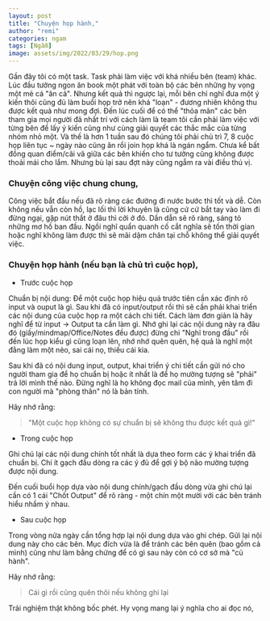 ```yaml
---
layout: post
title: "Chuyện họp hành,"
author: "remi"
categories: ngam
tags: [Ngẫm]
image: assets/img/2022/03/29/hop.png
---
```


Gần đây tôi có một task. Task phải làm việc với khá nhiều bên (team) khác. Lúc đầu tưởng ngon ăn book một phát với toàn bộ các bên những hy vọng một mẻ cá "ăn cả". Nhưng kết quả thì ngược lại, mỗi bên chỉ nghĩ đưa một ý kiến thôi cũng đủ làm buổi họp trở nên khá "loạn" - đương nhiên không thu được kết quả như mong đợi. Đến lúc cuối để có thể "thỏa mãn" các bên tham gia mọi người đã nhất trí với cách làm là team tôi cần phải làm việc với từng bên để lấy ý kiến cũng như cùng giải quyết các thắc mắc của từng nhóm nhỏ một. Và thế là hơn 1 tuần sau đó chúng tôi phải chủ trì 7, 8 cuộc họp liên tục ~ ngày nào cũng ăn rồi join họp khá là ngán ngẩm. Chưa kể bất đồng quan điểm/cãi vã giữa các bên khiến cho tư tưởng cũng không được thoải mái cho lắm. Nhưng bù lại sau đợt này cũng ngẫm ra vài điều thú vị.

### Chuyện công việc chung chung,

Công việc bắt đầu nếu đã rõ ràng các đường đi nước bước thì tốt và dễ. Còn không nếu vẫn còn hồ, lạc lối thì lời khuyên là cũng cứ cứ bắt tay vào làm đi đừng ngại, gặp nút thắt ở đâu thì cởi ở đó. Dần dẫn sẽ rõ ràng, sáng tỏ những mơ hồ ban đầu. Ngồi nghĩ quẩn quanh cố cắt nghĩa sẽ tốn thời gian hoặc nghĩ không làm được thì sẽ mãi dậm chân tại chỗ không thể giải quyết việc.

### Chuyện họp hành (nếu bạn là chủ trì cuộc họp),

- Trước cuộc họp

Chuẩn bị nội dung: Để một cuộc họp hiệu quả trước tiên cần xác định rõ input và ouput là gì. Sau khi đã có input/output rồi thì sẽ cần phải khai triển các nội dung của cuộc họp ra một cách chi tiết. Cách làm đơn giản là hãy nghĩ để từ input -> Output ta cần làm gì. Nhớ ghi lại các nội dung này ra đâu đó (giấy/mindmap/Office/Notes đều được) đừng chỉ "Nghĩ trong đầu" rồi đến lúc họp kiểu gì cũng loạn lên, nhớ nhớ quên quên, hệ quả là nghĩ một đằng làm một nẻo, sai cái nọ, thiếu cái kia.

Sau khi đã có nội dung input, output, khai triển ý chi tiết cần gửi nó cho người tham gia để họ chuẩn bị hoặc ít nhất là để họ mường tượng sẽ "phải" trả lời mình thế nào. Đừng nghĩ là họ không đọc mail của mình, yên tâm đi con người mà "phòng thân" nó là bản tính.

Hãy nhớ rằng: 

>"Một cuộc họp không có sự chuẩn bị sẽ không thu được kết quả gì!"

- Trong cuộc họp

Ghi chú lại các nội dung chính tốt nhất là dựa theo form các ý khai triển đã chuẩn bị. Chí ít gạch đầu dòng ra các ý đủ để gợi ý bộ não mường tượng được nội dung. 

Đến cuối buổi họp dựa vào nội dung chính/gạch đầu dòng vừa ghi chú lại cần có 1 cái "Chốt Output" để rõ ràng - một chín một mười với các bên tránh hiểu nhầm ý nhau.

- Sau cuộc họp

Trong vòng nửa ngày cần tổng hợp lại nội dung dựa vào ghi chép. Gửi lại nội dung này cho các bên. Mục đích vừa là để tránh các bên quên (bao gồm cả mình) cũng như làm bằng chứng để có gì sau này còn có cơ sở mà "củ hành".

Hãy nhớ rằng:

>Cái gì rồi cũng quên thôi nếu không ghi lại

Trải nghiệm thật không bốc phét. Hy vọng mang lại ý nghĩa cho ai đọc nó,

